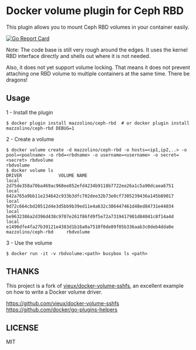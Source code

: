 # Docker volume plugin for Ceph RBD

This plugin allows you to mount Ceph RBD volumes in your container easily.

[![Go Report Card](https://goreportcard.com/badge/github.com/djmaze/docker-volume-ceph-rbd)](https://goreportcard.com/report/github.com/djmaze/docker-volume-ceph-rbd)

Note: The code base is still very rough around the edges. It uses the kernel RBD interface directly and shells out where it is not needed.

Also, it does not yet support volume locking. That means it does not prevent attaching one RBD volume to multiple containers at the same time. There be dragons!

## Usage

1 - Install the plugin

```
$ docker plugin install mazzolino/ceph-rbd  # or docker plugin install mazzolino/ceph-rbd DEBUG=1
```

2 - Create a volume

```
$ docker volume create -d mazzolino/ceph-rbd -o hosts=<ip1,ip2,..> -o pool=<poolname> -o rbd=<rbdname> -o username=<username> -o secret=<secret> rbdvolume
rbdvolume
$ docker volume ls
DRIVER              VOLUME NAME
local               2d75de358a70ba469ac968ee852efd4234b9118b7722ee26a1c5a90dcaea6751
local               842a765a9bb11e234642c933b3dfc702dee32b73e0cf7305239436a145b89017
local               9d72c664cbd20512d4e3d5bb9b39ed11e4a632c386447461d48ed84731e44034
local               be9632386a2d396d438c9707e261f86fd9f5e72a7319417901d84041c8f14a4d
local               e1496dfe4fa27b39121e4383d1b16a0a7510f0de89f05b336aab3c0deb4dda0e
mazzolino/ceph-rbd     rbdvolume
```

3 - Use the volume

```
$ docker run -it -v rbdvolume:<path> busybox ls <path>
```

## THANKS

This project is a fork of [vieux/docker-volume-sshfs](https://github.com/vieux/docker-volume-sshfs), an excellent example on how to write a Docker volume driver.

https://github.com/vieux/docker-volume-sshfs
https://github.com/docker/go-plugins-helpers

## LICENSE

MIT
